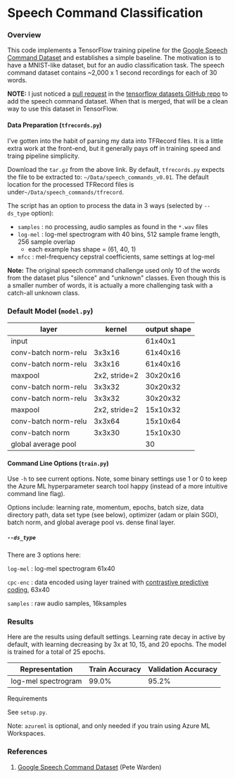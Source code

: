 # Speech Command Classification

### Overview

This code implements a TensorFlow training pipeline for the [Google Speech Command Dataset](https://ai.googleblog.com/2017/08/launching-speech-commands-dataset.html) and establishes a simple baseline. The motivation is to have a MNIST-like dataset, but for an audio classification task. The speech command dataset contains ~2,000 x 1 second recordings for each of 30 words.

**NOTE:** I just noticed a [pull request](https://github.com/tensorflow/datasets/pull/992) in the [tensorflow datasets GitHub repo](https://github.com/tensorflow/datasets) to add the speech command dataset. When that is merged, that will be a clean way to use this dataset in TensorFlow. 

#### Data Preparation (`tfrecords.py`)

I've gotten into the habit of parsing my data into TFRecord files. It is a little extra work at the front-end, but it generally pays off in training speed and traing pipeline simplicity.

Download the `tar.gz` from the above link. By default, `tfrecords.py` expects the file to be extracted to: `~/Data/speech_commands_v0.01`. The default location for the processed TFRecord files is under`~/Data/speech_commands/tfrecord`.

The script has an option to process the data in 3 ways (selected by `--ds_type` option):

- `samples` : no processing, audio samples as found in the `*.wav` files
- `log-mel` : log-mel spectrogram with 40 bins, 512 sample frame length, 256 sample overlap
  - each example has shape = (61, 40, 1)
- `mfcc` : mel-frequency cepstral coefficients, same settings at log-mel

**Note:** The original speech command challenge used only 10 of the words from the dataset plus "silence" and "unknown" classes. Even though this is a smaller number of words, it is actually a more challenging task with a catch-all unknown class. 

### Default Model (`model.py`)

| layer                | kernel        | output shape |
| -------------------- | ------------- | ------------ |
| input                |               | 61x40x1      |
| conv-batch norm-relu | 3x3x16        | 61x40x16     |
| conv-batch norm-relu | 3x3x16        | 61x40x16     |
| maxpool              | 2x2, stride=2 | 30x20x16     |
| conv-batch norm-relu | 3x3x32        | 30x20x32     |
| conv-batch norm-relu | 3x3x32        | 30x20x32     |
| maxpool              | 2x2, stride=2 | 15x10x32     |
| conv-batch norm-relu | 3x3x64        | 15x10x64     |
| conv-batch norm      | 3x3x30        | 15x10x30     |
| global average pool  |               | 30           |

#### Command Line Options (`train.py`)

Use `-h` to see current options. Note, some binary settings use 1 or 0 to keep the Azure ML hyperparameter search tool happy (instead of a more intuitive command line flag).

Options include: learning rate, momentum, epochs, batch size, data directory path, data set type (see below), optimizer (adam or plain SGD), batch norm, and global average pool vs. dense final layer.

##### `--ds_type`

There are 3 options here:

`log-mel` : log-mel spectrogram 61x40

`cpc-enc` : data encoded using layer trained with [contrastive predictive coding](https://github.com/pat-coady/contrast-pred-code), 63x40

`samples` : raw audio samples, 16ksamples

### Results

Here are the results using default settings. Learning rate decay in active by default, with learning decreasing by 3x at 10, 15, and 20 epochs. The model is trained for a total of 25 epochs.

| Representation      | Train Accuracy | Validation Accuracy |
| ------------------- | -------------- | ------------------- |
| log-mel spectrogram | 99.0%          | 95.2%               |

Requirements

See `setup.py`.

Note: `azureml` is optional, and only needed if you train using Azure ML Workspaces.

### References

1. [Google Speech Command Dataset](https://ai.googleblog.com/2017/08/launching-speech-commands-dataset.html) (Pete Warden)